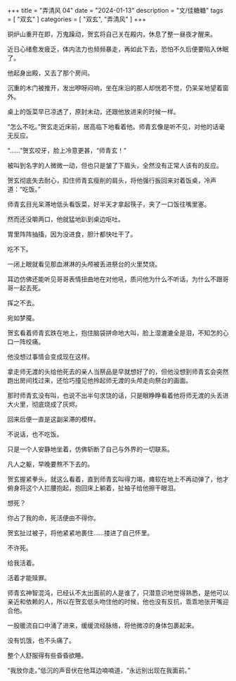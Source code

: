 +++
title = "弄清风 04"
date = "2024-01-13"
description = "文/佳糖糖"
tags = [
    "双玄"
]
categories = [
    "双玄",
    "弄清风"
]
+++

铜炉山重开在即，万鬼躁动，贺玄将自己关在殿内，休息了整一昼夜才醒来。

近日心绪愈发疲乏，体内法力也频频暴走，再如此下去，恐怕不久后便要陷入休眠了。

他起身出殿，又去了那个房间。

沉重的木门被推开，发出咿呀闷响，坐在床沿的那人却恍若不觉，仍呆呆地望着窗外。

桌上的饭菜早已凉透了，原封未动，还跟他放进来的时候一样。

“怎么不吃。”贺玄走近床前，居高临下地看着他。师青玄像是听不见，对他的话毫无反应。

“……”贺玄咬牙，脸上冷意更甚，“师青玄！”

被叫到名字的人微微一动，但也只是皱了下眉头，全然没有正常人该有的反应。

贺玄彻底失去耐心，扣住师青玄瘦削的肩头，将他强行扳回来对着饭桌，冷声道：“吃饭。”

师青玄目光呆滞地低头看饭菜，好半天才拿起筷子，夹了一口饭往嘴里塞。

然而还没嚼两口，他就猛地趴到桌边呕吐。

胃里阵阵抽搐，因为没进食，胆汁都快吐干了。

吃不下。

一闭上眼就看见那血淋淋的头颅被丢进祭台的火里焚烧。

耳边仿佛还能听见哥哥表情扭曲地在对他吼，质问他为什么不听话，为什么不跟哥哥一起去死。

挥之不去。

宛如梦魇。

贺玄看着师青玄跌在地上，抱住脑袋拼命地大叫，脸上湿漉漉全是泪，不知怎的心口一阵绞痛。

他没想过事情会变成现在这样。

拿走师无渡的头给他死去的亲人当祭品是早就想好了的，但他没想到师青玄会突然跑出房间找过来，还恰巧撞见他拎起师无渡的头颅走向祭台的画面。

那时师青玄没有叫，也说不出半句求饶的话，只是眼睁睁看着他将师无渡的头丢进大火里，彻底烧成了灰烬。

回来后便一直是这副呆滞的模样。

不说话，也不吃饭。

只是一个人安静地坐着，仿佛斩断了自己与外界的一切联系。

凡人之躯，早晚要熬不下去的。

贺玄握紧拳头，就这么看着，直到师青玄叫得力竭，瘫软在地上不再动弹了，他才俯身将这个人拦腰抱起，抱回床上躺着，扯袖子给他擦干眼泪。

想死？

你占了我的命，死活便由不得你。

贺玄扯过被子，将他紧紧地裹住……搂进了自己怀里。

不许死。

给我活着。

活着才能赎罪。

师青玄神智混沌，已经认不太出面前的人是谁了，只潜意识地觉得熟悉，是他可以亲近和依赖的人，所以在贺玄低头吻住他的时候，他也没有反抗，乖乖地张开嘴迎合他。

一股暖流自口中涌了进来，缓缓流经脉络，将他微凉的身体包裹起来。

没有饥饿，也不头痛了。

整个人舒服得有些昏昏欲睡。

“我放你走。”低沉的声音伏在他耳边喃喃道，“永远别出现在我面前。”
